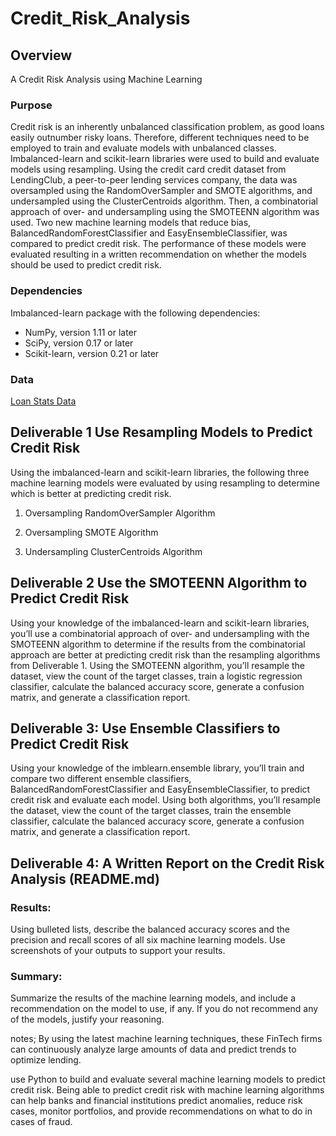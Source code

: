 # Credit_Risk_Analysis

## Overview
A Credit Risk Analysis using Machine Learning

### Purpose

Credit risk is an inherently unbalanced classification problem, as good loans easily outnumber risky loans. Therefore, different techniques need to be employed to train and evaluate models with unbalanced classes. Imbalanced-learn and scikit-learn libraries were used to build and evaluate models using resampling. Using the credit card credit dataset from LendingClub, a peer-to-peer lending services company, the data was oversampled using the RandomOverSampler and SMOTE algorithms, and undersampled using the ClusterCentroids algorithm. Then, a combinatorial approach of over- and undersampling using the SMOTEENN algorithm was used. Two new machine learning models that reduce bias, BalancedRandomForestClassifier and EasyEnsembleClassifier, was compared to predict credit risk. The performance of these models were evaluated resulting in a written recommendation on whether the models should be used to predict credit risk.

### Dependencies

Imbalanced-learn package with the following dependencies:

- NumPy, version 1.11 or later
- SciPy, version 0.17 or later
- Scikit-learn, version 0.21 or later

### Data

[Loan Stats Data](https://github.com/KimberlyCrawford/Credit_Risk_Analysis/blob/main/LoanStats_2019Q1.csv)

## Deliverable 1 Use Resampling Models to Predict Credit Risk

Using the imbalanced-learn and scikit-learn libraries, the following three machine learning models were evaluated by using resampling to determine which is better at predicting credit risk. 

1) Oversampling RandomOverSampler Algorithm



2) Oversampling SMOTE Algorithm



3) Undersampling ClusterCentroids Algorithm









## Deliverable 2 Use the SMOTEENN Algorithm to Predict Credit Risk

Using your knowledge of the imbalanced-learn and scikit-learn libraries, you’ll use a combinatorial approach of over- and undersampling with the SMOTEENN algorithm to determine if the results from the combinatorial approach are better at predicting credit risk than the resampling algorithms from Deliverable 1. Using the SMOTEENN algorithm, you’ll resample the dataset, view the count of the target classes, train a logistic regression classifier, calculate the balanced accuracy score, generate a confusion matrix, and generate a classification report.



## Deliverable 3: Use Ensemble Classifiers to Predict Credit Risk

Using your knowledge of the imblearn.ensemble library, you’ll train and compare two different ensemble classifiers, BalancedRandomForestClassifier and EasyEnsembleClassifier, to predict credit risk and evaluate each model. Using both algorithms, you’ll resample the dataset, view the count of the target classes, train the ensemble classifier, calculate the balanced accuracy score, generate a confusion matrix, and generate a classification report.



## Deliverable 4: A Written Report on the Credit Risk Analysis (README.md)



### Results: 

Using bulleted lists, describe the balanced accuracy scores and the precision and recall scores of all six machine learning models. Use screenshots of your outputs to support your results.



### Summary: 

Summarize the results of the machine learning models, and include a recommendation on the model to use, if any. If you do not recommend any of the models, justify your reasoning.

notes; By using the latest machine learning techniques, these FinTech firms can continuously analyze large amounts of data and predict trends to optimize lending.

use Python to build and evaluate several machine learning models to predict credit risk. Being able to predict credit risk with machine learning algorithms can help banks and financial institutions predict anomalies, reduce risk cases, monitor portfolios, and provide recommendations on what to do in cases of fraud.